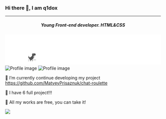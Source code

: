 ### Hi there 👋, I am q1dox
---
##### <p align="center">Young Front-end developer. HTML&CSS</p>

![Profile image](no__internet.gif)
![Profile image](no__internet2.gif)
![Profile image](no__internet4.gif)

🔭 I’m currently continue developing my project https://github.com/MatveyPrisaznuk/chat-roulette

🔭 I have 6 full project!!!

🌱 All my works are free, you can take it!

![](https://komarev.com/ghpvc/?username=belushkin)
                                                     
<!--
**MatveyPrisaznuk/MatveyPrisaznuk** is a ✨ _special_ ✨ repository because its `README.md` (this file) appears on your GitHub profile.

Here are some ideas to get you started:

- 🔭 I’m currently working on ...
- 🌱 I’m currently learning ...
- 👯 I’m looking to collaborate on ...
- 🤔 I’m looking for help with ...
- 💬 Ask me about ...
- 📫 How to reach me: ...
- 😄 Pronouns: ...
- ⚡ Fun fact: ...
-->
